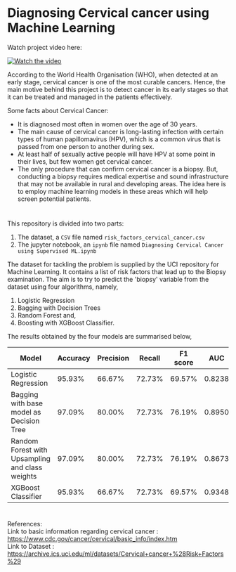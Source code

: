 # Diagnosing Cervical cancer using Machine Learning

Watch project video here:

[![Watch the video](https://drive.google.com/u/0/uc?id=1iOPt05nPLRgNdZHrmxFRdmpINg2sGtZH&export=download)](https://youtu.be/LEvAryBK_ew)

According to the World Health Organisation (WHO), when detected at an early stage, cervical cancer is one of the most curable cancers. Hence, the main motive behind this project is to detect cancer in its early stages so that it can be treated and managed in the patients effectively.

Some facts about Cervical Cancer:
* It is diagnosed most often in women over the age of 30 years.
* The main cause of cervical cancer is long-lasting infection with certain types of human papillomavirus (HPV), which is a common virus that is passed from one person to another during sex.
* At least half of sexually active people will have HPV at some point in their lives, but few women get cervical cancer.
* The only procedure that can confirm cervical cancer is a biopsy. But, conducting a biopsy requires medical expertise and sound infrastructure that may not be available in rural and developing areas. The idea here is to employ machine learning models in these areas which will help screen potential patients.

#

This repository is divided into two parts: 
1) The dataset, a `CSV` file named `risk_factors_cervical_cancer.csv`
2) The jupyter notebook, an `ipynb` file named `Diagnosing Cervical Cancer using Supervised ML.ipynb`

The dataset for tackling the problem is supplied by the UCI repository for Machine Learning. It contains a list of risk factors that lead up to the Biopsy examination.
The aim is to try to predict the 'biopsy' variable from the dataset using four algorithms, namely, <br>

1) Logistic Regression
2) Bagging with Decision Trees
3) Random Forest and,
4) Boosting with XGBoost Classifier.


The results obtained by the four models are summarised below,

|                      Model                      | Accuracy | Precision | Recall | F1 score |  AUC   |
|                       ---                       |   ----   |   -----   |  ----  |   ----   |  ----  |
|               Logistic Regression               |  95.93%  |   66.67%  | 72.73% |  69.57%  | 0.8238 |
|     Bagging with base model as Decision Tree    |  97.09%  |   80.00%  | 72.73% |  76.19%  | 0.8950 |
| Random Forest with Upsampling and class weights |  97.09%  |   80.00%  | 72.73% |  76.19%  | 0.8673 |
|                XGBoost Classifier               |  95.93%  |   66.67%  | 72.73% |  69.57%  | 0.9348 |

#

References: <br>
Link to basic information regarding cervical cancer : https://www.cdc.gov/cancer/cervical/basic_info/index.htm <br>
Link to Dataset : https://archive.ics.uci.edu/ml/datasets/Cervical+cancer+%28Risk+Factors%29
